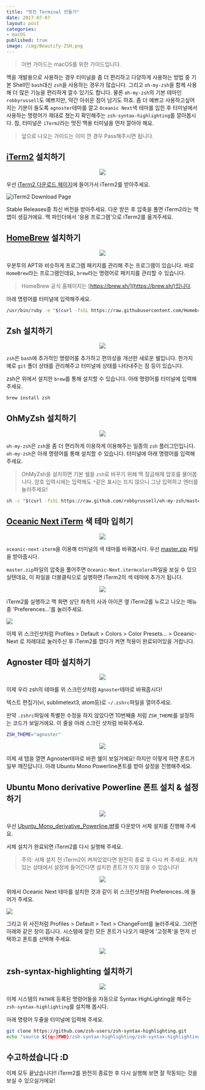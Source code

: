 ```yaml
---
title: "멋진 Terminal 만들기"
date: 2017-07-07
layout: post
categories:
- macOS
published: true
image: /img/Beautify-ZSH.png
---
```


> 이번 가이드는 macOS를 위한 가이드입니다.

맥을 개발용으로 사용하는 경우 터미널을 좀 더 편리하고 다양하게 사용하는 방법 중 기본 Shell인 `bash`대신 `zsh`을 사용하는 경우가 많습니다. 그리고 `oh-my-zsh`을 함께 사용해 더 많은 기능을 편리하게 깔수 있기도 합니다. 물론 `oh-my-zsh`의 기본 테마인 `robbyrussell`도 예쁘지만, 약간 아쉬운 점이 남기도 하죠. 좀 더 예쁘고 사용하고싶어지는 기분이 들도록 `agnoster`테마를 깔고 `Oceanic Next`색 테마를 입힌 후 터미널에서 사용하는 명령어가 제대로 쳤는지 확인해주는 `zsh-syntax-highlighting`를 깔아봅시다. 참, 터미널은 `iTerm2`라는 멋진 맥용 터미널을 먼저 깔아야 해요.

> 앞으로 나오는 가이드는 이미 깐 경우 Pass해주시면 됩니다.

## [iTerm2](https://www.iterm2.com/downloads.html) 설치하기

<div style="text-align: center;">
<img src="/img/iTerm2_logo.jpg" style="display:inline-block;max-height: 250px">
</div>

우선 [iTerm2 다운로드 페이지](https://www.iterm2.com/downloads.html)에 들어가서 iTerm2를 받아주세요.

![iTerm2 Download Page](/img/iTerm2_download.png)

Stable Releases중 최신 버전을 받아주세요. 다운 받은 후 압축을 풀면 iTerm2라는 맥 앱이 생길거에요. 맥 파인더에서 '응용 프로그램'으로 iTerm2를 옮겨주세요.

## [HomeBrew](https://brew.sh/) 설치하기

<div style="text-align: center;">
<img src="/img/homebrew_logo.png" style="display:inline-block;max-height: 250px">
</div>

우분투의 APT와 비슷하게 프로그램 패키지를 관리해 주는 프로그램이 있습니다. 바로 `HomeBrew`라는 프로그램인데요, `brew`라는 명령어로 패키지를 관리할 수 있습니다.

> HomeBrew 공식 홈페이지는 [https://brew.sh/](https://brew.sh/)입니다.

아래 명령어를 터미널에 입력해주세요.

```bash
/usr/bin/ruby -e "$(curl -fsSL https://raw.githubusercontent.com/Homebrew/install/master/install)"
```

## Zsh 설치하기

<div style="text-align: center;">
<img src="/img/zsh.jpg" style="display:inline-block;max-height: 250px">
</div>

`zsh`은 `bash`에 추가적인 명령어를 추가하고 편의성을 개선한 새로운 쉘입니다. 한가지 예로 `git` 폴더 상태를 관리해주고 터미널에 상태를 나타내주는 점 등이 있습니다.

zsh은 위에서 설치한 `brew`를 통해 설치할 수 있습니다. 아래 명령어를 터미널에 입력해 주세요.

```bash
brew install zsh
```

## OhMyZsh 설치하기

<div style="text-align: center;">
<img src="/img/ohmyzsh_logo.png" style="display:inline-block;max-height: 250px">
</div>

`oh-my-zsh`은 `zsh`을 좀 더 편리하게 이용하게 이용해주는 일종의 `zsh` 플러그인입니다. `oh-my-zsh`은 아래 명령어를 통해 설치할 수 있습니다. 터미널에 아래 명령어를 입력해주세요.

> OhMyZsh을 설치하면 기본 쉘을 `zsh`로 바꾸기 위해 맥 잠금해제 암호를 물어봅니다. 암호 입력시에는 입력해도 `*`같은 표시는 뜨지 않으니 그냥 입력하고 엔터를 눌러주세요!

```bash
sh -c "$(curl -fsSL https://raw.github.com/robbyrussell/oh-my-zsh/master/tools/install.sh)"
```

## [Oceanic Next iTerm](https://github.com/mhartington/oceanic-next-iterm) 색 테마 입히기

<div style="text-align: center;">
<img src="/img/oceanic_next_color_scheme.png" style="display:inline-block;max-height: 250px">
</div>

`oceanic-next-iterm`을 이용해 터미널의 색 테마를 바꿔봅시다. 우선 [master.zip](https://github.com/mhartington/oceanic-next-iterm/archive/master.zip) 파일을 받아줍시다.

`master.zip`파일의 압축을 풀어주면 `Oceanic-Next.itermcolors`파일을 보실 수 있으실텐데요, 이 파일을 더블클릭으로 실행하면 iTerm2의 색 테마에 추가가 됩니다.

<div style="text-align: center;">
<img src="/img/Oceanic-Next.itermcolors.png" style="display:inline-block;max-height: 250px">
</div>

iTerm2를 실행하고 맥 화면 상단 좌측의 사과 아이콘 옆 iTerm2를 누르고 나오는 메뉴 중 'Preferences...'를 눌러주세요.

![](/img/Oceanic-Next.itermcolors2.png)

이제 위 스크린샷처럼 Profiles > Default > Colors > Color Presets... > Oceanic-Next 로 차례대로 눌러주신 후 iTerm2를 껐다가 켜면 적용이 완료되어있을 거랍니다.

## Agnoster 테마 설치하기

<div style="text-align: center;">
<img src="/img/agnoster.png" style="display:inline-block;max-height: 250px">
</div>

이제 우리 zsh의 테마를 위 스크린샷처럼 `Agnoster`테마로 바꿔줍시다!

텍스트 편집기(vi, sublimetext3, atom등)로 `~/.zshrc`파일을 열어주세요.

만약 `.zshrc`파일에 특별한 수정을 하지 않았다면 10번째줄 처럼 `ZSH_THEME`를 설정하는 코드가 보일거에요. 이 줄을 아래 스크린 샷처럼 바꿔주세요.

```bash
ZSH_THEME="agnoster"
```

<div style="text-align: center;">
<img src="/img/agnoster.zshrc.png" style="display:inline-block;max-height: 250px">
</div>

이제 새 탭을 열면 Agnoster테마로 바뀐 쉘이 보일거에요! 하지만 이렇게 하면 폰트가 일부 깨진답니다. 아래 Ubuntu Mono Powerline폰트를 받아 설정을 진행해주세요.

## Ubuntu Mono derivative Powerline 폰트 설치 & 설정하기

<div style="text-align: center;">
<img src="/img/Ubuntu_Mono_derivative_Powerline.png" style="display:inline-block;max-height: 250px">
</div>


우선 [Ubuntu_Mono_derivative_Powerline.ttf](/others/Ubuntu_Mono_derivative_Powerline.ttf)를 다운받아 서체 설치를 진행해 주세요.

서체 설치가 완료되면 iTerm2를 다시 실행해 주세요.

> 주의: 서체 설치 전 iTerm2이 켜져있었다면 완전히 종료 후 다시 켜 주세요. 켜져있는 상태에서 설정에 들어간다면 설치한 폰트가 뜨지 않을 수 있습니다!

<div style="text-align: center;">
<img src="/img/Oceanic-Next.itermcolors.png" style="display:inline-block;max-height: 250px">
</div>

위에서 Oceanic Next 테마를 설치한 것과 같이 위 스크린샷처럼 Preferences..에 들어가 주세요.

![](/img/iTerm2_Ubuntu_Mono1.png)

그리고 위 사진처럼 Profiles > Default > Text > ChangeFont를 눌러주세요. 그러면 아래와 같은 창이 뜹니다. 시스템에 깔린 모든 폰트가 나오기 때문에 '고정폭'을 먼저 선택하고 폰트를 선택해 주세요.

<div style="text-align: center;">
<img src="/img/iTerm2_Ubuntu_Mono2.png" style="display:inline-block;max-height: 250px">
</div>

## zsh-syntax-highlighting 설치하기

<div style="text-align: center;">
<img src="/img/zsh-syntax-highlighting.png" style="display:inline-block;max-height: 250px">
</div>

이제 시스템의 `PATH`에 등록된 명령어들을 자동으로 Syntax HighLighting을 해주는 `zsh-syntax-highlighting`를 설치해 봅시다.

아래 명령어 두줄을 터미널에 입력해 주세요.

```bash
git clone https://github.com/zsh-users/zsh-syntax-highlighting.git
echo "source ${(q-)PWD}/zsh-syntax-highlighting/zsh-syntax-highlighting.zsh" >> ${ZDOTDIR:-$HOME}/.zshrc
```

## 수고하셨습니다 :D

이제 모두 끝났습니다!! iTerm2를 완전히 종료한 후 다시 실행해 보면 잘 작동되는 것을 보실 수 있으실거에요!
